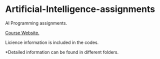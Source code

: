 # Artificial-Intelligence-assignments
AI Programming assignments.

[Course Website.](https://sites.google.com/a/g.clemson.edu/cpsc-ai/home)

Licience information is included in the codes.

*Detailed information can be found in different folders.
